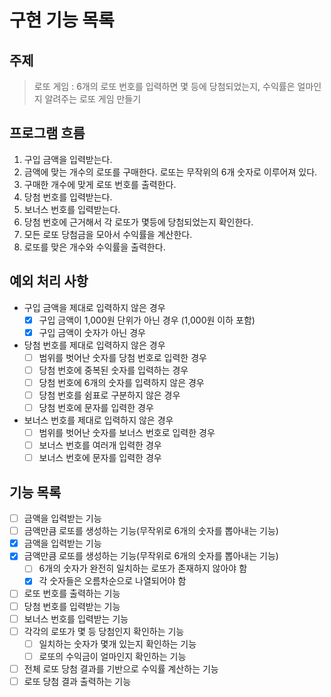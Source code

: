 # 구현 기능 목록

## 주제

> 로또 게임 : 6개의 로또 번호를 입력하면 몇 등에 당첨되었는지, 수익률은 얼마인지 알려주는 로또 게임 만들기

## 프로그램 흐름

1. 구입 금액을 입력받는다.
2. 금액에 맞는 개수의 로또를 구매한다. 로또는 무작위의 6개 숫자로 이루어져 있다.
3. 구매한 개수에 맞게 로또 번호를 출력한다.
4. 당첨 번호를 입력받는다.
5. 보너스 번호를 입력받는다.
6. 당첨 번호에 근거해서 각 로또가 몇등에 당첨되었는지 확인한다.
7. 모든 로또 당첨금을 모아서 수익률을 계산한다.
8. 로또를 맞은 개수와 수익률을 출력한다.

## 예외 처리 사항

- 구입 금액을 제대로 입력하지 않은 경우
  - [x] 구입 금액이 1,000원 단위가 아닌 경우 (1,000원 이하 포함)
  - [x] 구입 금액이 숫자가 아닌 경우
- 당첨 번호를 제대로 입력하지 않은 경우
  - [ ] 범위를 벗어난 숫자를 당첨 번호로 입력한 경우
  - [ ] 당첨 번호에 중복된 숫자를 입력하는 경우
  - [ ] 당첨 번호에 6개의 숫자를 입력하지 않은 경우
  - [ ] 당첨 번호를 쉼표로 구분하지 않은 경우
  - [ ] 당첨 번호에 문자를 입력한 경우
- 보너스 번호를 제대로 입력하지 않은 경우
  - [ ] 범위를 벗어난 숫자를 보너스 번호로 입력한 경우
  - [ ] 보너스 번호를 여러개 입력한 경우
  - [ ] 보너스 번호에 문자를 입력한 경우

## 기능 목록

- [ ] 금액을 입력받는 기능
- [ ] 금액만큼 로또를 생성하는 기능(무작위로 6개의 숫자를 뽑아내는 기능)
- [x] 금액을 입력받는 기능
- [x] 금액만큼 로또를 생성하는 기능(무작위로 6개의 숫자를 뽑아내는 기능)
  - [ ] 6개의 숫자가 완전히 일치하는 로또가 존재하지 않아야 함
  - [x] 각 숫자들은 오름차순으로 나열되어야 함
- [ ] 로또 번호를 출력하는 기능
- [ ] 당첨 번호를 입력받는 기능
- [ ] 보너스 번호를 입력받는 기능
- [ ] 각각의 로또가 몇 등 당첨인지 확인하는 기능
  - [ ] 일치하는 숫자가 몇개 있는지 확인하는 기능
  - [ ] 로또의 수익금이 얼마인지 확인하는 기능
- [ ] 전체 로또 당첨 결과를 기반으로 수익률 계산하는 기능
- [ ] 로또 당첨 결과 출력하는 기능
